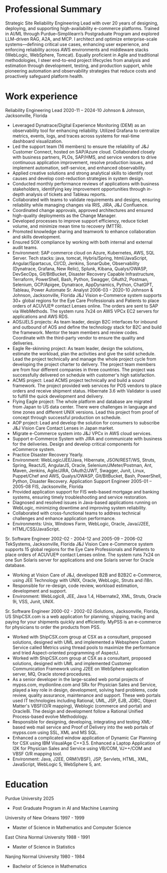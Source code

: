 # Professional Summary
Strategic Site Reliability Engineering Lead with over 20 years of designing, deploying, and supporting high-availability e-commerce platforms. Trained in AI/ML through Purdue–Simplilearn’s Postgraduate Program and explored LLM-driven RAG, A2A, and MCP. I architect and optimize enterprise-scale systems—defining critical use cases, enhancing user experience, and enforcing reliability across AWS environments and middleware stacks (WebLogic, WebSphere, Tomcat). Equally proficient in Agile and traditional methodologies, I steer end-to-end project lifecycles from analysis and estimation through development, testing, and production support, while pioneering automation and observability strategies that reduce costs and proactively safeguard platform health.
# Work experience
Reliability Engineering Lead         2020-11 – 2024-10
Johnson & Johnson, Jacksonville, Florida
-	Leveraged Dynatrace/Digital Experience Monitoring (DEM) as an observability tool for enhancing reliability. Utilized Grafana to centralize metrics, events, logs, and traces across systems for real-time dashboard visualization.
-	Led the support team (16 members) to ensure the reliability of J&J Customer Connect, hosted on SAP/Azure cloud. Collaborated closely with business partners, PLOs, SAP/HMS, and service vendors to drive continuous application improvement, resolve production issues, and implement automation, self-service, and enhanced observability.
-	Applied creative solutions and strong analytical skills to identify root causes and develop cost-reduction strategies in system design.
-	Conducted monthly performance reviews of applications with business stakeholders, identifying key improvement opportunities through in-depth analysis of tickets and Tableau reports.
-	Collaborated with teams to validate requirements and designs, ensuring reliability while managing changes via IRIS, JIRA, J&J Confluence.
-	Coordinated change approvals, approved architectures and ensured high-quality deployments as the Change Manager.
-	Developed processes to improve support efficiency, reduce ticket volume, and minimize mean time to recovery (MTTR).
-	Promoted knowledge sharing and teamwork to enhance collaboration and skills development.   
-	Ensured SOX compliance by working with both internal and external audit teams.
-	Environment: SAP commerce cloud on Azure, Kubernetes, AWS, SQL Server. Tech stacks: java, tomcat, Hybris/Spring, html/JavaScript, Angular/Spartacus, CI/CD, Jenkins, SonarQube, Observability (Dynatrace, Grafana, New Relic), Splunk, Kibana, Qualys/OWASP, DevSecOps, Git/BitBucket, Disaster Recovery Capable Infrastructure, Terraform, PowerShell, Bash, Python, Swagger, OAuth2, Postman, Selenium, GCP/Apigee, Dynatrace, AppDynamics, Python, ChatGPT, Tableau, Power Automate
Sr. Analyst           2006-03 - 2020-10
Johnson & Johnson, Jacksonville, Florida
J&J Vision e-Commerce system supports 30+ global regions for the Eye Care Professionals and Patients to place orders of ACUVUE® contact Lenses online. The orders are sent to SAP via WebMethods. The system runs 7x24 on AWS VPCx EC2 servers for applications and AWS RDS.
-	AOS/JELS projects: As team leader, design B2C interfaces for inbound and outbound of AOS and define the technology stack for B2C and build the framework. Mentor the team members and review codes. Coordinate with the third-party vendor to ensure the quality and deliveries.
-	Eagle Re-skinning project: As team leader, design the solutions, estimate the workload, plan the activities and give the solid schedule. Lead the project technically and manage the whole project cycle from developing the project charter to delivery. The project team members are from four different companies in three countries. The project was successfully delivered on schedule with customer's high satisfaction.
-	ACMS project: Lead ACMS project technically and build a sound framework. The project provided web services for POS vendors to place orders and receive shipment status. Hibernate 3.6 with Validator is used to fulfill the quick development and delivery.
-	Flying Eagle project: The whole platform and database are migrated from Japan to US data center. There were challenges in language and time zones and different UNIX versions. Lead this project from proof of concept through successful production on schedule.
-	AOP project: Lead and develop the solution for consumers to subscribe J&J Vision Care Contact Lenses in Japan market.
-	Migrate e-Commerce system into J&J VPCx in AWS cloud services.
-	Support e-Commerce System with JIRA and communicate with business for the deliveries.   Design and develop critical components for eCommerce system.
-	Practice Disaster Recovery Yearly.
-	Environment: WebLogic/JEE/Java, Hibernate, JSON/REST/WS, Struts, Spring, ReactJS, AngularJS, Oracle, Selenium/JMeter/Postman, Ant, Maven, Jenkins, Agile/JIRA, OAuth2/JWT, Swagger, Junit, Linux, Puppet/Chef and AWS, Qualys/OWASP, Git/BitBucket, Bash, PowerShell, Python, Disaster Recovery.
Application Support Engineer	2005-01 – 2005-08
FIS, Jacksonville, Florida
-	Provided application support for FIS web-based mortgage and banking systems, ensuring timely troubleshooting and service restoration.
-	Diagnosed and resolved issues in Java-based applications running on WebLogic, minimizing downtime and improving system reliability.
-	Collaborated with cross-functional teams to address technical challenges and enhance application performance. 
-	Environments: Unix, Windows Farm, WebLogic, Oracle, Java/J2EE, HTML/CSS/JavaScript.

Sr. Software Engineer      2002-02 - 2004-12 and 2005-09 – 2006-02
TekSystems, Jacksonville, Florida
J&J Vision Care e-Commerce system supports 15 global regions for the Eye Care Professionals and Patients to place orders of ACUVUE® contact Lenses online. The system runs 7x24 on one Sun Solaris server for applications and one Solaris server for Oracle database.
-	Working at Vision Care of J&J, developed B2B and B2B2C e-Commerce, using JEE Technology with UNIX, Oracle, WebLogic, Struts and i18n.
-	Responsible for re-design, code review, workload estimation, development and support.
-	Environment: WebLogic8, JEE, Java 1.4, Hibernate2, XML, Struts, Oracle 9i, VSS, Junit, UNIX.
 
Sr. Software Engineer      2000-02 - 2002-02
iSolutions, Jacksonville, Florida, US
ShipCSX.com is a web application for planning, shipping, tracing and paying for your shipments quickly and efficiently. MyPSS is an e-commerce for physicians to order the products from PSS.
-	Worked with ShipCSX.com group at CSX as a consultant, proposed solutions, designed with UML and implemented a Websphere Custom Service called Metrics using thread pools to maximize the performance and tried Aspect-oriented programming of AspectJ.
-	Worked with ShipCSX.com group at CSX as a consultant, proposed solutions, designed with UML and implemented Customer Communication Framework using J2EE on WebSphere application server, MQ, Oracle stored procedures.
-	As a senior developer in the large-scaled web portal projects of mypss.com, mydionline.com and SRx for Physician Sales and Service, played a key role in design, development, solving hard problems, code review, quality assurance, maintenance and support. These web portals used IT technologies including Rational, UML, JSP, EJB, JDBC, Object Matter's VBSF(O/R mapping), Weblogic (commerce and portal) and Oracle8i. The design and development follow a Rational Unified Process-based evolve Methodology.
-	Responsible for designing, developing, integrating and testing XML-based web mail service and Proof of Delivery into the web portals of mypss.com using SSL, XML and MS SQL.
-	Enhanced a complicated window application of Dynamic Car Planning for CSX using IBM VisualAge C++3.5. Enhanced a Laptop Application of I2K for Physician Sales and Service using VB/COM, VJ++/COM and VBSF O/R mapping tool. 
-	Environment: Java, J2EE, ORM(VBSF), JSP, Servlets, HTML, XML, JavaScript, WebLogic 5, WebSphere 5, ant.
 
# Education
Purdue University 2025
- Post Graduate Program in AI and Machine Learning

University of New Orleans 1997 - 1999
- Master of Science in Mathematics and Computer Science

East China Normal University 1988 - 1991
- Master of Science in Statistics

Nanjing Normal University 1980 - 1984
- Bachelor of Science in Mathematics
 

